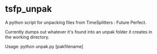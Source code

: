# tsfp_unpak
A python script for unpacking files from TimeSplitters : Future Perfect.

Currently dumps out whatever it's found into an unpak folder it creates in the working directory.

Usage:
python unpak.py [pakfilename]
